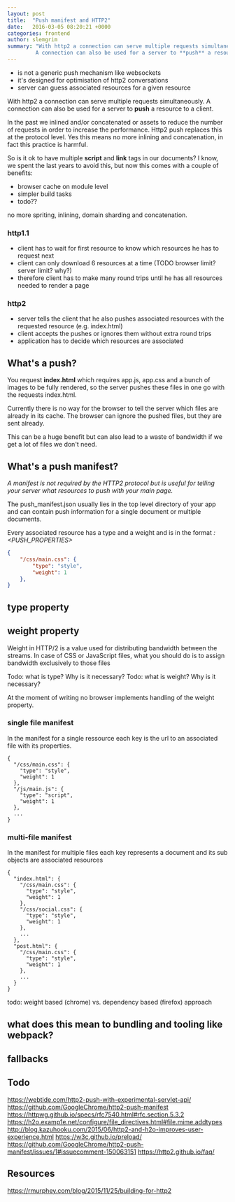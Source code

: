 ```yaml
---
layout: post
title:  "Push manifest and HTTP2"
date:   2016-03-05 08:20:21 +0000
categories: frontend
author: slemgrim
summary: "With http2 a connection can serve multiple requests simultaneously. 
         A connection can also be used for a server to **push** a resource to a client."
---
```


- is not a generic push mechanism like websockets 
- it's designed for optimisation of http2 conversations
- server can guess associated resources for a given resource

With http2 a connection can serve multiple requests simultaneously. 
A connection can also be used for a server to **push** a resource to a client.

In the past we inlined and/or concatenated or assets to reduce the number of requests in order to increase the performance.
Http2 push replaces this at the protocol level. Yes this means no more inlining and concatenation, in fact this practice is harmful.

So is it ok to have multiple **script** and **link** tags in our documents? I know, we spent the last years to avoid this, but
now this comes with a couple of benefits:

- browser cache on module level
- simpler build tasks
- todo??

no more  spriting, inlining, domain sharding and concatenation. 
 
### http1.1
- client has to wait for first resource to know which resources he has to request next
- client can only download 6 resources at a time (TODO browser limit? server limit? why?)
- therefore client has to make many round trips until he has all resources needed to render a page

### http2

- server tells the client that he also pushes associated resources with the requested resource (e.g. index.html)
- client accepts the pushes or ignores them without extra round trips 
- application has to decide which resources are associated 

## What's a push?

You request **index.html** which requires app.js, app.css and a bunch of images to be fully rendered, so the server 
pushes these files in one go with the requests index.html.

Currently there is no way for the browser to tell the server which files are already in its cache. 
The browser can ignore the pushed files, but they are sent already.

This can be a huge benefit but can also lead to a waste of bandwidth if we get a lot of files we don't need.

## What's a push manifest?
   
*A manifest is not required by the HTTP2 protocol but is useful for telling your
server what resources to push with your main page.*

The push_manifest.json usually lies in the top level directory of your app and can 
contain push information for a single document or multiple documents.

Every associated resource has a type and a weight and is in the format *<URL>: <PUSH_PROPERTIES>*

``` json
{
    "/css/main.css": {
        "type": "style",
        "weight": 1
    },
} 
```

## type property

## weight property

Weight in HTTP/2 is a value used for distributing bandwidth between the streams. 
In case of CSS or JavaScript files, what you should do is to assign bandwidth exclusively to those files     
    
Todo: what is type? Why is it necessary?
Todo: what is weight? Why is it necessary? 

At the moment of writing no browser implements handling of the weight property. 

### single file manifest

In the manifest for a single ressource each key is the url to an associated file with its properties. 

    {
      "/css/main.css": {
        "type": "style",
        "weight": 1
      }, 
      "/js/main.js": {
        "type": "script",
        "weight": 1
      },
      ...
    }
    


### multi-file manifest

In the manifest for multiple files each key represents a document and its sub objects are associated resources

    {
      "index.html": {
        "/css/main.css": {
          "type": "style",
          "weight": 1
        },
        "/css/social.css": {
          "type": "style",
          "weight": 1
        },
        ...
      },
      "post.html": {
        "/css/main.css": {
          "type": "style",
          "weight": 1
        },
        ...
      }
    }
    
    
todo: weight based (chrome) vs. dependency based (firefox) approach    

## what does this mean to bundling and tooling like webpack?

## fallbacks


## Todo
https://webtide.com/http2-push-with-experimental-servlet-api/
https://github.com/GoogleChrome/http2-push-manifest
https://httpwg.github.io/specs/rfc7540.html#rfc.section.5.3.2
https://h2o.examp1e.net/configure/file_directives.html#file.mime.addtypes
http://blog.kazuhooku.com/2015/06/http2-and-h2o-improves-user-experience.html
https://w3c.github.io/preload/
https://github.com/GoogleChrome/http2-push-manifest/issues/1#issuecomment-150063151
https://http2.github.io/faq/

## Resources
https://rmurphey.com/blog/2015/11/25/building-for-http2
